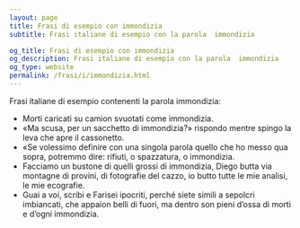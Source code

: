 ```yaml
---
layout: page
title: Frasi di esempio con immondizia 
subtitle: Frasi italiane di esempio con la parola  immondizia

og_title: Frasi di esempio con immondizia 
og_description: Frasi italiane di esempio con la parola  immondizia
og_type: website
permalink: /frasi/i/immondizia.html
---
```


Frasi italiane di esempio contenenti la parola immondizia:


- Morti caricati su camion svuotati come immondizia.
- «Ma scusa, per un sacchetto di immondizia?» rispondo mentre spingo la leva che apre il cassonetto.
- «Se volessimo definire con una singola parola quello che ho messo qua sopra, potremmo dire: rifiuti, o spazzatura, o immondizia.
- Facciamo un bustone di quelli grossi di immondizia, Diego butta via montagne di provini, di fotografie del cazzo, io butto tutte le mie analisi, le mie ecografie.
- Guai a voi, scribi e Farisei ipocriti, perché siete simili a sepolcri imbiancati, che appaion belli di fuori, ma dentro son pieni d’ossa di morti e d’ogni immondizia.
